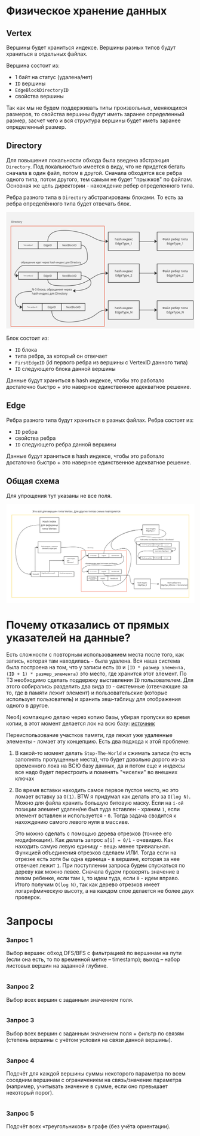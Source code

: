 # Физическое хранение данных

## Vertex

Вершины будет храниться индексе. Вершины разных типов будут храниться в отдельных файлах.

Вершина состоит из:
- 1 байт на статус (удалена/нет)
- `ID` вершины
- `EdgeBlockDirectoryID`
- свойства вершины

Так как мы не будем поддерживать типы произвольных, меняющихся размеров, то свойства вершины будут иметь заранее определенный размер, засчет чего и вся структура вершины будет иметь заранее определенный размер.


## Directory

Для повышения локальности обхода была введена абстракция `Directory`. Под локальностью имеется в виду, что не придется бегать сначала в один файл, потом в другой. Сначала обходятся все ребра одного типа, потом другого, тем самым не будет "прыжков" по файлам. Основная же цель директории - нахождение ребер определенного типа.

Ребра разного типа в `Directory` абстрагированы блоками. То есть за ребра определённого типа будет отвечать блок.

![alt text](directory.jpg)

Блок состоит из:
- `ID` блока
- типа ребра, за который он отвечает 
- `FirstEdgeID` (id первого ребра из вершины с VertexID данного типа) 
- `ID` следующего блока данной вершины


Данные будут храниться в hash индексе, чтобы это работало достаточно быстро + 
это наверное единственное адекватное решение.

## Edge

Ребра разного типа будут храниться в разных файлах. Ребра состоят из:
- `ID` ребра
- свойства ребра
- `ID` следующего ребра данной вершины

Данные будут храниться в hash индексе, чтобы это работало достаточно быстро + 
это наверное единственное адекватное решение.

## Общая схема
Для упрощения тут указаны не все поля.

![alt text](scheme.jpg)

# Почему отказались от прямых указателей на данные?

Есть сложности с повторным использованием места после того, как запись, которая там находилась - была удалена. Вся наша система была построена на том, что у записи есть `ID` и `[ID * размер_элемента, (ID + 1) * размер_элемента)` это место, где хранится этот элемент. По ТЗ необходимо сделать поддержку выставления `ID` пользователем. Для этого собирались разделить два вида `ID` - системные (отвечающие за то, где в памяти лежит элемент) и пользовательские (которые использует пользователь) и хранить хеш-таблицу для отображения одного в другое.

Neo4j компакцию делаю через копию базы, убирая пропуски во время копии, в этот момент
делается лок на всю базу: [источник](https://neo4j.com/docs/operations-manual/current/performance/space-reuse/)

Переиспользование участков памяти, где лежат уже удаленные элементы - ломает эту концепцию. Есть два подхода к этой проблеме:
1) В какой-то момент делать `Stop-The-World` и сжимать записи (то есть заполнять пропущенные места), что будет довольно дорого из-за временного лока на ВСЮ базу данных, да и потом еще и индексы все надо будет перестроить и поменять "чиселки" во внешних ключах

2) Во время вставки находить самое первое пустое место, но это ломает вставку за `O(1)`.
BTW я придумал как делать это за `O(log N)`.
Можно для файла хранить большую битовую маску. Если на `i-ой` позиции элемент удален/не был туда вставлен - храним `1`, если элемент вставлен и используется - `0`. Тогда задача сводится к нахождению самого левого нуля в массиве.

    Это можно сделать с помощью дерева отрезков (точнее его модификации). Как делать запрос `a[i] = 0/1` - очевидно. Как находить самую левую единицу - вещь менее тривиальная. Функцией объединения отрезков сделаем ИЛИ. Тогда если на отрезке есть хотя бы одна единица - в вершине, которая за нее отвечает лежит `1`. При поступлении запроса будем спускаться по дереву как можно левее. Сначала будем проверять значение в левом ребенке, если там `1`, то идем туда, если `0` - идем вправо. Итого получим `O(log N)`, так как дерево отрезков имеет логарифмическую высоту, а на каждом слое делается не более двух проверок.

# Запросы

### Запрос 1

Выбор вершин: обход DFS/BFS c фильтрацией по вершинам на пути (если она есть, то по временной метке – timestamp); выход – набор листовых вершин на заданной глубине.

```pseudo
```

### Запрос 2

Выбор всех вершин с заданным значением поля.

```pseudo
```

### Запрос 3

Выбор всех вершин с заданным значением поля + фильтр по связям (степень вершины с учётом условия на связи данной вершины).


```pseudo
```

### Запрос 4

Подсчёт для каждой вершины суммы некоторого параметра по всем соседним вершинам с ограничением на связь/значение параметра (например, учитывать значение в сумме, если оно превышает некоторый порог).

```pseudo
```

### Запрос 5

Подсчёт всех «треугольников» в графе (без учёта ориентации).

```pseudo
```